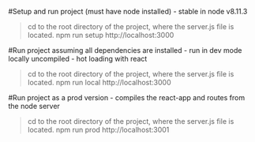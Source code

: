 
#Setup and run project (must have node installed) - stable in node v8.11.3
> cd to the root directory of the project, where the server.js file is located.
> npm run setup
> http://localhost:3000

#Run project assuming all dependencies are installed - run in dev mode locally uncompiled - hot loading with react
> cd to the root directory of the project, where the server.js file is located.
> npm run local
> http://localhost:3000

#Run project as a prod version - compiles the react-app and routes from the node server
> cd to the root directory of the project, where the server.js file is located.
> npm run prod
> http://localhost:3001